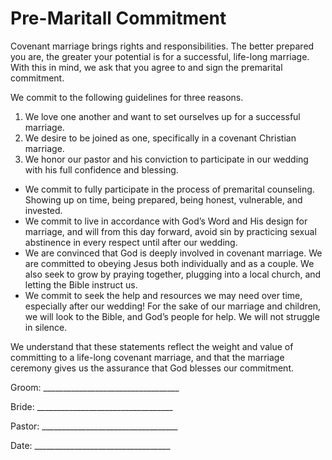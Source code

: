 # Pre-Maritall Commitment

Covenant marriage brings rights and responsibilities. The better prepared you are, the greater your potential is for a successful, life-long marriage. With this in mind, we ask that you agree to and sign the premarital commitment.

We commit to the following guidelines for three reasons.

1.  We love one another and want to set ourselves up for a successful marriage.
1.  We desire to be joined as one, specifically in a covenant Christian marriage.
1.  We honor our pastor and his conviction to participate in our wedding with his full confidence and blessing.

* We commit to fully participate in the process of premarital counseling. Showing up on time, being prepared, being honest, vulnerable, and invested. 
* We commit to live in accordance with God’s Word and His design for marriage, and will from this day forward, avoid sin by practicing sexual abstinence in every respect until after our wedding.
* We are convinced that God is deeply involved in covenant marriage. We are committed to obeying Jesus both individually and as a couple. We also seek to grow by praying together, plugging into a local church, and letting the Bible instruct us.
* We commit to seek the help and resources we may need over time, especially after our wedding! For the sake of our marriage and children, we will look to the Bible, and God’s people for help. We will not struggle in silence.

We understand that these statements reflect the weight and value of committing to a life-long covenant marriage, and that the marriage ceremony gives us the assurance that God blesses our commitment. 

Groom: __________________________________

Bride: __________________________________

Pastor: __________________________________

Date: __________________________________
